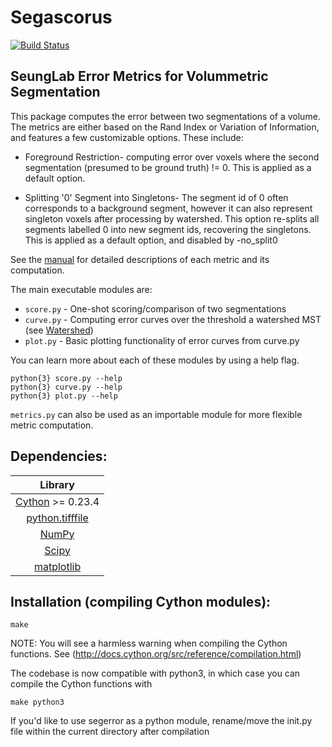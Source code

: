 Segascorus
========

[![Build Status](https://travis-ci.org/seung-lab/segascorus.svg?branch=master)](https://travis-ci.org/seung-lab/segascorus)

SeungLab Error Metrics for Volummetric Segmentation
---------------------------------------------------

 This package computes the error between two segmentations of a volume.
The metrics are either based on the Rand Index or Variation of Information, and
features a few customizable options. These include:

- Foreground Restriction- computing error over voxels where the
  second segmentation (presumed to be ground truth) != 0.
  This is applied as a default option.

- Splitting '0' Segment into Singletons- The segment id of 0 often
  corresponds to a background segment, however it can also represent
  singleton voxels after processing by watershed. This option re-splits
  all segments labelled 0 into new segment ids, recovering the singletons.
  This is applied as a default option, and disabled by -no_split0

See the [manual](https://github.com/seung-lab/segascorus/blob/master/segerror-manual.pdf) for detailed descriptions of each metric and its computation.

The main executable modules are:
- `score.py` - One-shot scoring/comparison of two segmentations
- `curve.py` - Computing error curves over the threshold a watershed MST (see [Watershed](https://github.com/seung-lab/Watershed.jl))
- `plot.py`  - Basic plotting functionality of error curves from curve.py

You can learn more about each of these modules by using a help flag.

    python{3} score.py --help
    python{3} curve.py --help
    python{3} plot.py --help
    
`metrics.py` can also be used as an importable module for more flexible metric computation.


Dependencies:
-------------
|Library|
|:-----:|
|[Cython](http://cython.org/) >= 0.23.4 |
|[python.tifffile](https://pypi.python.org/pypi/tifffile)|
|[NumPy](http://www.numpy.org/)|
|[Scipy](http://www.scipy.org/)|
|[matplotlib](http://matplotlib.org/)|

Installation (compiling Cython modules):
-------------
    make
    
NOTE: You will see a harmless warning when compiling the Cython functions. See (http://docs.cython.org/src/reference/compilation.html)

The codebase is now compatible with python3, in which case you can compile the Cython functions with

    make python3

If you'd like to use segerror as a python module, rename/move the init.py file within the current directory after compilation



